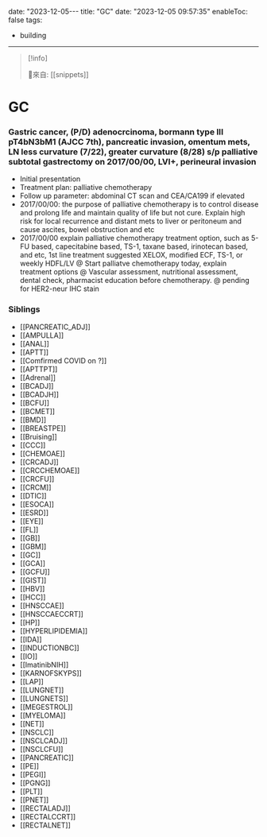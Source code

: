 date: "2023-12-05---
title: "GC"
date: "2023-12-05 09:57:35"
enableToc: false
tags:
  - building
---
> [!info]
>
> 🌱來自: [[snippets]]
# GC
### Gastric cancer, (P/D) adenocrcinoma, bormann type III pT4bN3bM1 (AJCC 7th), pancreatic invasion, omentum mets, LN less curvature (7/22), greater curvature (8/28) s/p palliative subtotal gastrectomy on 2017/00/00, LVI+, perineural invasion
- Initial presentation
- Treatment plan: palliative chemotherapy
- Follow up parameter: abdominal CT scan and CEA/CA199 if elevated
- 2017/00/00: the purpose of palliative chemotherapy is to control disease and prolong life and maintain quality of life but not cure. Explain high risk for local recurrence and distant mets to liver or peritoneum and cause ascites, bowel obstruction and etc
- 2017/00/00 explain palliative chemotherapy treatment option, such as 5-FU based, capecitabine based, TS-1, taxane based, irinotecan based, and etc, 1st line treatment suggested XELOX, modified ECF, TS-1, or weekly HDFL/LV
  @ Start palliatve chemotherapy today, explain treatment options
  @ Vascular assessment, nutritional assessment, dental check, pharmacist education before chemotherapy.
  @ pending for HER2-neur IHC stain
### Siblings
- [[PANCREATIC_ADJ]]
- [[AMPULLA]]
- [[ANAL]]
- [[APTT]]
- [[Comfirmed COVID on ?]]
- [[APTTPT]]
- [[Adrenal]]
- [[BCADJ]]
- [[BCADJH]]
- [[BCFU]]
- [[BCMET]]
- [[BMD]]
- [[BREASTPE]]
- [[Bruising]]
- [[CCC]]
- [[CHEMOAE]]
- [[CRCADJ]]
- [[CRCCHEMOAE]]
- [[CRCFU]]
- [[CRCM]]
- [[DTIC]]
- [[ESOCA]]
- [[ESRD]]
- [[EYE]]
- [[FL]]
- [[GB]]
- [[GBM]]
- [[GC]]
- [[GCA]]
- [[GCFU]]
- [[GIST]]
- [[HBV]]
- [[HCC]]
- [[HNSCCAE]]
- [[HNSCCAECCRT]]
- [[HP]]
- [[HYPERLIPIDEMIA]]
- [[IDA]]
- [[INDUCTIONBC]]
- [[IO]]
- [[ImatinibNIH]]
- [[KARNOFSKYPS]]
- [[LAP]]
- [[LUNGNET]]
- [[LUNGNETS]]
- [[MEGESTROL]]
- [[MYELOMA]]
- [[NET]]
- [[NSCLC]]
- [[NSCLCADJ]]
- [[NSCLCFU]]
- [[PANCREATIC]]
- [[PE]]
- [[PEGI]]
- [[PGNG]]
- [[PLT]]
- [[PNET]]
- [[RECTALADJ]]
- [[RECTALCCRT]]
- [[RECTALNET]]
